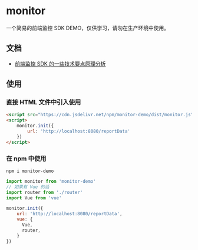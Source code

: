 # monitor
一个简易的前端监控 SDK DEMO，仅供学习，请勿在生产环境中使用。

## 文档
* [前端监控 SDK 的一些技术要点原理分析](https://github.com/woai3c/Front-end-articles/issues/26)

## 使用
### 直接 HTML 文件中引入使用
```html
<script src="https://cdn.jsdelivr.net/npm/monitor-demo/dist/monitor.js"></script>
<script>
    monitor.init({
        url: 'http://localhost:8080/reportData'
    })
</script>
```
### 在 npm 中使用
```
npm i monitor-demo
```
```js
import monitor from 'monitor-demo'
// 如果有 Vue 的话
import router from './router'
import Vue from 'vue'

monitor.init({
    url: 'http://localhost:8080/reportData',
    vue: {
      Vue,
      router,
    }
})
```
